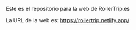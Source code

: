 Este es el repositorio para la web de RollerTrip.es

La URL de la web es:
https://rollertrip.netlify.app/
